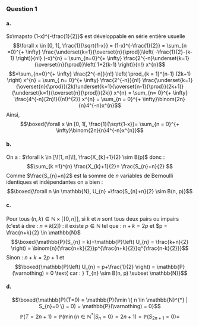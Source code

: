 ### Question 1
#### a.
$x\mapsto (1-x)^{-\frac{1}{2}}$ est développable en série entière usuelle
$$\forall x \in [0, 1[, \frac{1}{\sqrt{1-x}} = (1-x)^{-\frac{1}{2}} = \sum_{n =0}^{+ \infty} \frac{\underset{k=1}{\overset{n}{\prod}}\left( -\frac{1}{2}-(k-1) \right)}{n!} (-x)^{n} = \sum_{n=0}^{+ \infty} \frac{2^{-n}\underset{k=1}{\overset{n}{\prod}}\left( 1+2(k-1) \right)}{n!} x^{n}$$
$$=\sum_{n=0}^{+ \infty} \frac{2^{-n}}{n!} \left( \prod_{k = 1}^{n-1} (2k+1) \right) x^{n} = \sum_{ n= 0}^{+ \infty} \frac{2^{-n}}{n!} \frac{\underset{k=1}{\overset{n}{\prod}}(2k)\underset{k=1}{\overset{n-1}{\prod}}(2k+1)}{\underset{k=1}{\overset{n}{\prod}}(2k)} x^{n} = \sum_{n= 0}^{+ \infty} \frac{4^{-n}(2n)!}{(n!)^{2}} x^{n} = \sum_{n = 0}^{+ \infty}\binom{2n}{n}4^{-n}x^{n}$$
Ainsi, 
$$\boxed{\forall x \in [0, 1[, \frac{1}{\sqrt{1-x}}= \sum_{n = 0}^{+ \infty}\binom{2n}{n}4^{-n}x^{n}}$$

#### b.
On a : $\forall k \in [\![1, n]\!],  \frac{X_{k}+1}{2} \sim B(p)$ donc :
$$\sum_{k =1}^{n} \frac{X_{k}+1}{2}= \frac{S_{n}+n}{2} $$
Comme $\frac{S_{n}+n}2$ est la somme de $n$ variables de Bernoulli identiques et indépendantes on a bien : 
$$\boxed{\forall n \in \mathbb{N}, U_{n} =\frac{S_{n}+n}{2} \sim B(n, p)}$$

#### c.
Pour tous $(n, k) \in \mathbb{N} \times [\![0, n]\!]$, si $k$ et $n$ sont tous deux pairs ou impairs (c'est à dire : $n \equiv k [2]$) : il existe $p \in \mathbb{N}$ tel que : $n+k = 2p$ et $p = \frac{n+k}{2} \in \mathbb{N}$
$$\boxed{\mathbb{P}(S_{n} = k)=\mathbb{P}\left( U_{n} = \frac{k+n}{2} \right) = \binom{n}{\frac{n+k}{2}}p^{\frac{n+k}{2}}q^{\frac{n-k}{2}}}$$
Sinon : $n+k = 2p+1$ et 
$$\boxed{\mathbb{P}\left( U_{n} = p+\frac{1}{2} \right) = \mathbb{P}(\varnothing) = 0 \text{ car : } T_{n} \sim B(n, p) \subset \mathbb{N}}$$

#### d.
$$\boxed{\mathbb{P}(T=0) = \mathbb{P}(\min \{ n \in \mathbb{N}^{*} | S_{n}=0 \} = 0) = \mathbb{P}(\varnothing) = 0}$$
$$\mathbb{P}(T = 2n+1) = \mathbb{P}(\min\{  n \in \mathbb{N}^{*} | S_{n} = 0 \}=2n+1) = \mathbb{P}(S_{2n+1}= 0) = $$
